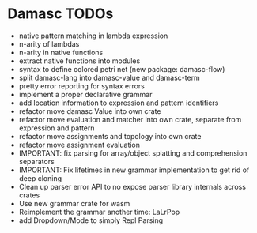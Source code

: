 # Damasc TODOs

* native pattern matching in lambda expression
* n-arity of lambdas
* n-arity in native functions
* extract native functions into modules
* syntax to define colored petri net (new package: damasc-flow)
* split damasc-lang into damasc-value and damasc-term
* pretty error reporting for syntax errors
* implement a proper declarative grammar
* add location information to expression and pattern identifiers
* refactor move damasc Value into own crate
* refactor move evaluation and matcher into own crate, separate from expression and pattern
* refactor move assignments and topology into own crate
* refactor move assignment evaluation 
* IMPORTANT: fix parsing for array/object splatting and comprehension separators
* IMPORTANT: Fix lifetimes in new grammar implementation to get rid of deep cloning
* Clean up parser error API to no expose parser library internals across crates
* Use new grammar crate for wasm
* Reimplement the grammar another time: LaLrPop
* add Dropdown/Mode to simply Repl Parsing